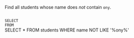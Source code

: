 Find all students whose name does _not_ contain `ony`.



<Editor lang="sql" dbName="students1.db" type="exercise">
<code>
SELECT
FROM
</code>

<solution>
SELECT *
FROM students
WHERE name NOT LIKE '%ony%'
</solution>
</Editor>